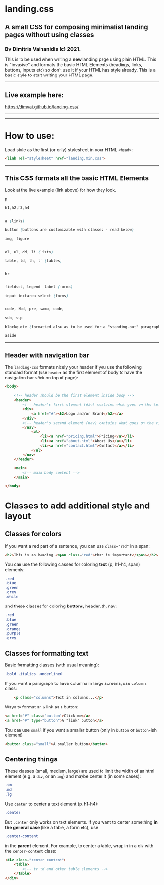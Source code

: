 # landing.css
## A small CSS for composing minimalist landing pages without using classes

### By Dimitris Vainanidis (c) 2021. #



This is to be used when writing a **new** landing page using plain HTML.
 This is "invasive" and formats the basic HTML Elements (headings, links, buttons, inputs etc) so don't use it if your HTML has style already. This is a basic style to start writing your HTML page. 

<hr>


## Live example here: 

https://dimvai.github.io/landing-css/

<hr>
<hr>

# **How to use:**

Load style as the first (or only) stylesheet in your HTML `<head>`:

 ```html
 <link rel="stylesheet" href="landing.min.css">
 ```

<hr>

## **This CSS formats all the basic HTML Elements**

Look at the live example (link above) for how they look.

```css
p

h1,h2,h3,h4


a (links)

button (buttons are customizable with classes - read below)

img, figure


ol, ul, dd, li (lists)

table, td, th, tr (tables)


hr


fieldset, legend, label (forms)

input textarea select (forms)


code, kbd, pre, samp, code,

sub, sup

blockquote (formatted also as to be used for a "standing-out" paragraph)

aside

```

<hr>

##  Header with navigation bar

The `landing-css` formats nicely your header if you use the following standard format (use `header` as the first element of body to have the navigation bar *stick* on top of page):
```html
<body>

    <!-- header should be the first element inside body -->
    <header>
        <!-- header's first element (div) contains what goes on the left --> 
        <div>   
            <a href="#"><h2>Logo and/or Brand</h2></a>
        </div> 
        <!-- header's second element (nav) contains what goes on the right -->
        </nav>  
            <ul>   
                <li><a href="pricing.html">Pricing</a></li>
                <li><a href="about.html">About Us</a></li>
                <li><a href="contact.html">Contact</a></li>
            </ul>
        </nav>
    </header>

    <main>
        <!-- main body content -->
    </main>

</body>
```

#  **Classes to add additional style and layout**

##  Classes for colors

If you want a red part of a sentence, you can use `class="red"` in a span:
```html
<h2>This is an heading <span class="red">that is important</span></h2>
```
You can use the following classes for coloring **text** (p, h1-h4, span) elements:
```css
.red 
.blue 
.green 
.grey
.white
```

and these classes for coloring **buttons**, header, th, nav:
```css
.red
.blue
.green
.orange
.purple
.grey
```

##  Classes for formatting text
Basic formatting classes (with usual meaning):
```css
.bold .italics .underlined 
```
If you want a paragraph to have columns in large screens, use `columns` class:
```html
    <p class="columns">Text in columns...</p>
```

Ways to format an `a` link as a button:
```html
<a href="#" class="button">Click me</a>
<a href="#" type="button">A "link" button</a>
```
Tou can use `small` if you want a smaller button (only in `button` or `button`-ish element)
```HTML
<button class="small">A smaller button</button>
```

##  Centering things
These classes (small, medium, large) are used to limit the width of an html element (e.g. a `div`, or an `img`) and maybe center it (in some cases):
```css
.sm 
.md 
.lg 
```
Use `center` to center a text element (p, h1-h4):
```css
.center
```
But `.center` only works on text elements. If you want to center something **in the general case** (like a table, a form etc), use 
```css
.center-content
``` 
in the **parent** element. For example, to center a table, wrap in in a div with the `center-content` class:
```HTML
<div class="center-content">
    <table>
        <!-- tr td and other table elements -->
    </table>
</div>
```

